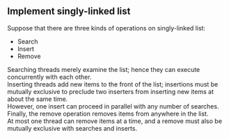 ## Implement singly-linked list
Suppose that there are three kinds of operations on singly-linked list: 
* Search 
* Insert
* Remove

Searching threads merely examine the list; hence they can execute concurrently with each other.   
Inserting threads add new items to the front of the list; insertions must be mutually exclusive to preclude two inserters from inserting new items at about the same time.   
However, one insert can proceed in parallel with any number of searches.   
Finally, the remove operation removes items from anywhere in the list.   
At most one thread can remove items at a time, and a remove must also be mutually exclusive with searches and inserts.


